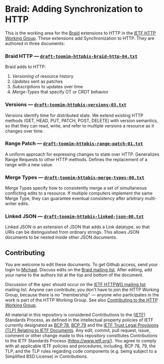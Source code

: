 # Braid: Adding Synchronization to HTTP

This is the working area for the [Braid](https://braid.org) extensions to
HTTP in the [IETF HTTP Working Group](https://httpwg.org/).  These extensions
add Synchronization to HTTP.  They are authored in three documents:

### Braid HTTP — [`draft-toomim-httpbis-braid-http-04.txt`](https://raw.githubusercontent.com/braid-org/braid-spec/master/draft-toomim-httpbis-braid-http-04.txt)

Braid adds to HTTP:
1. *Versioning* of resource history
2. *Updates* sent as patches
3. *Subscriptions* to updates over time
4. *Merge-Types* that specify OT or CRDT behavior

### Versions — [`draft-toomim-httpbis-versions-03.txt`](https://raw.githubusercontent.com/braid-org/braid-spec/master/draft-toomim-httpbis-versions-03.txt)

Versions identify time for distributed state.  We extend existing HTTP methods
(GET, HEAD, PUT, PATCH, POST, DELETE) with version semantics, so that they can
read, write, and refer to multiple versions a resource as it changes over
time.

### Range Patch — [`draft-toomim-httpbis-range-patch-01.txt`](https://raw.githubusercontent.com/braid-org/braid-spec/master/draft-toomim-httpbis-range-patch-01.txt)

A uniform approach for expressing changes to state over HTTP.  Generalizes
Range Requests to other HTTP methods.  Defines the replacement of a range with
a new value.

### Merge Types — [`draft-toomim-httpbis-merge-types-00.txt`](https://raw.githubusercontent.com/braid-org/braid-spec/master/draft-toomim-httpbis-merge-types-00.txt)

Merge Types specify how to consistently merge a set of simultaneous
conflicting edits to a resource.  If multiple computers implement the same
Merge Type, they can guarantee eventual consistency after arbitrary
multi-writer edits.

### Linked JSON — [`draft-toomim-httpbis-linked-json-00.txt`](https://raw.githubusercontent.com/braid-org/braid-spec/master/draft-toomim-httpbis-linked-json-00.txt)

Linked JSON is an extension of JSON that adds a Link datatype, so that URIs
can be distinguished from ordinary strings.  This allows JSON documents to
be nested inside other JSON documents.


## Contributing

You are welcome to edit these documents.  To get Github access, send your
login to [Michael](mailto:toomim@gmail.com).  Discuss edits on the
[Braid mailing list](https://groups.google.com/forum/#!forum/braid-http).
After editing, add your name to the authors list at the top and bottom of the
document.

Discussion of the spec should occur on the
[IETF HTTPWG mailing list](https://lists.w3.org/Archives/Public/ietf-http-wg/)
mailing list.  Anyone can contribute; you don't have to join the HTTP Working
Group, because there is no "membership" — anyone who participates in the work
is part of the HTTP Working Group.  See also
[Contributing to the HTTP Working Group](https://github.com/httpwg/http-extensions/blob/master/CONTRIBUTING.md).

All material in this repository is considered Contributions to the
([IETF](https://www.ietf.org/)) Standards Process, as defined in the
intellectual property policies of IETF currently designated as
[BCP 78](https://www.rfc-editor.org/info/bcp78),
[BCP 79](https://www.rfc-editor.org/info/bcp79) and the
[IETF Trust Legal Provisions (TLP) Relating to IETF Documents](http://trustee.ietf.org/trust-legal-provisions.html).
Any edit, commit, pull request, issue, comment or other change made to this
repository constitutes Contributions to the IETF Standards Process
(https://www.ietf.org/).
You agree to comply with all applicable IETF policies and procedures,
including, BCP 78, 79, the TLP, and the TLP rules regarding code components
(e.g. being subject to a Simplified BSD License) in Contributions.
